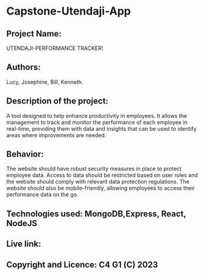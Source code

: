 # Capstone-Utendaji-App
## Project Name: 
UTENDAJI-PERFORMANCE TRACKER!

## Authors: 
Lucy, Josephine, Bill, Kenneth.

## Description of the project: 
A tool designed to help enhance productivity in employees. It allows the management to track and monitor the performance of each employee in real-time, providing them with data and insights that can be used to identify areas where improvements are needed.

## Behavior: 
The website should have robust security measures in place to protect employee data. Access to data should be restricted based on user roles and the website should comply with relevant data protection regulations. The website should also be mobile-friendly, allowing employees to access their performance data on the go.

## Technologies used: MongoDB,Express, React, NodeJS

## Live link:

## Copyright and Licence: C4 G1 (C) 2023




